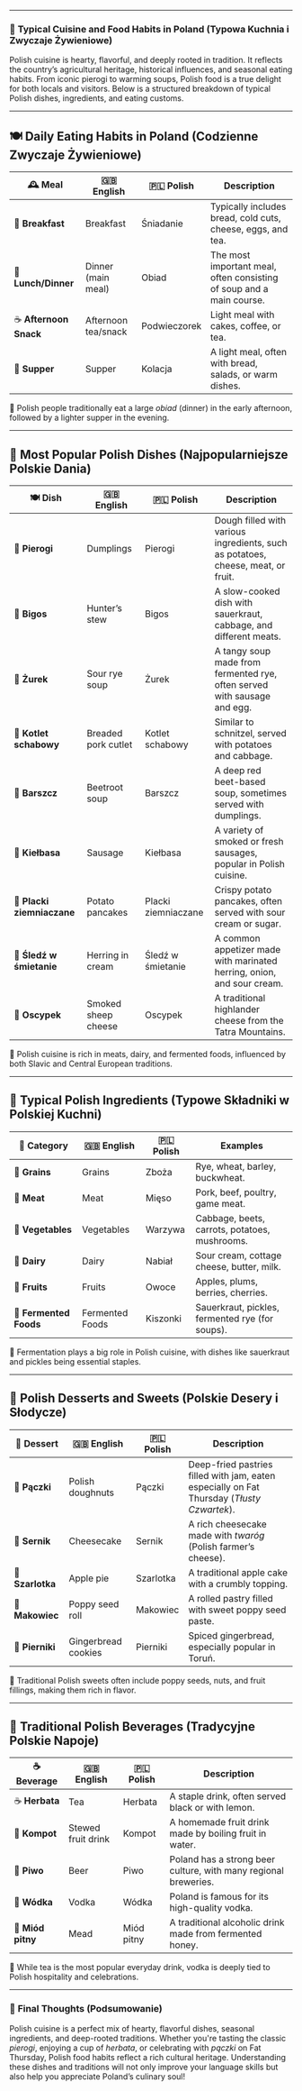 
---
### 📌 **Typical Cuisine and Food Habits in Poland (Typowa Kuchnia i Zwyczaje Żywieniowe)**

Polish cuisine is hearty, flavorful, and deeply rooted in tradition. It reflects the country’s agricultural heritage, historical influences, and seasonal eating habits. From iconic pierogi to warming soups, Polish food is a true delight for both locals and visitors. Below is a structured breakdown of typical Polish dishes, ingredients, and eating customs.

---

## 🍽️ **Daily Eating Habits in Poland (Codzienne Zwyczaje Żywieniowe)**

|🕰️ Meal|🇬🇧 English|🇵🇱 Polish|Description|
|---|---|---|---|
|🌅 **Breakfast**|Breakfast|Śniadanie|Typically includes bread, cold cuts, cheese, eggs, and tea.|
|🍲 **Lunch/Dinner**|Dinner (main meal)|Obiad|The most important meal, often consisting of soup and a main course.|
|☕ **Afternoon Snack**|Afternoon tea/snack|Podwieczorek|Light meal with cakes, coffee, or tea.|
|🌙 **Supper**|Supper|Kolacja|A light meal, often with bread, salads, or warm dishes.|

📌 Polish people traditionally eat a large _obiad_ (dinner) in the early afternoon, followed by a lighter supper in the evening.

---

## 🥟 **Most Popular Polish Dishes (Najpopularniejsze Polskie Dania)**

|🍽️ Dish|🇬🇧 English|🇵🇱 Polish|Description|
|---|---|---|---|
|🥟 **Pierogi**|Dumplings|Pierogi|Dough filled with various ingredients, such as potatoes, cheese, meat, or fruit.|
|🍖 **Bigos**|Hunter’s stew|Bigos|A slow-cooked dish with sauerkraut, cabbage, and different meats.|
|🍲 **Żurek**|Sour rye soup|Żurek|A tangy soup made from fermented rye, often served with sausage and egg.|
|🍗 **Kotlet schabowy**|Breaded pork cutlet|Kotlet schabowy|Similar to schnitzel, served with potatoes and cabbage.|
|🥣 **Barszcz**|Beetroot soup|Barszcz|A deep red beet-based soup, sometimes served with dumplings.|
|🌭 **Kiełbasa**|Sausage|Kiełbasa|A variety of smoked or fresh sausages, popular in Polish cuisine.|
|🍞 **Placki ziemniaczane**|Potato pancakes|Placki ziemniaczane|Crispy potato pancakes, often served with sour cream or sugar.|
|🥗 **Śledź w śmietanie**|Herring in cream|Śledź w śmietanie|A common appetizer made with marinated herring, onion, and sour cream.|
|🍞 **Oscypek**|Smoked sheep cheese|Oscypek|A traditional highlander cheese from the Tatra Mountains.|

📌 Polish cuisine is rich in meats, dairy, and fermented foods, influenced by both Slavic and Central European traditions.

---

## 🥖 **Typical Polish Ingredients (Typowe Składniki w Polskiej Kuchni)**

|🥩 Category|🇬🇧 English|🇵🇱 Polish|Examples|
|---|---|---|---|
|🌾 **Grains**|Grains|Zboża|Rye, wheat, barley, buckwheat.|
|🥩 **Meat**|Meat|Mięso|Pork, beef, poultry, game meat.|
|🥕 **Vegetables**|Vegetables|Warzywa|Cabbage, beets, carrots, potatoes, mushrooms.|
|🧈 **Dairy**|Dairy|Nabiał|Sour cream, cottage cheese, butter, milk.|
|🍏 **Fruits**|Fruits|Owoce|Apples, plums, berries, cherries.|
|🥒 **Fermented Foods**|Fermented Foods|Kiszonki|Sauerkraut, pickles, fermented rye (for soups).|

📌 Fermentation plays a big role in Polish cuisine, with dishes like sauerkraut and pickles being essential staples.

---

## 🍰 **Polish Desserts and Sweets (Polskie Desery i Słodycze)**

|🍩 Dessert|🇬🇧 English|🇵🇱 Polish|Description|
|---|---|---|---|
|🍩 **Pączki**|Polish doughnuts|Pączki|Deep-fried pastries filled with jam, eaten especially on Fat Thursday (_Tłusty Czwartek_).|
|🥮 **Sernik**|Cheesecake|Sernik|A rich cheesecake made with _twaróg_ (Polish farmer’s cheese).|
|🍎 **Szarlotka**|Apple pie|Szarlotka|A traditional apple cake with a crumbly topping.|
|🥜 **Makowiec**|Poppy seed roll|Makowiec|A rolled pastry filled with sweet poppy seed paste.|
|🍪 **Pierniki**|Gingerbread cookies|Pierniki|Spiced gingerbread, especially popular in Toruń.|

📌 Traditional Polish sweets often include poppy seeds, nuts, and fruit fillings, making them rich in flavor.

---

## 🍺 **Traditional Polish Beverages (Tradycyjne Polskie Napoje)**

|☕ Beverage|🇬🇧 English|🇵🇱 Polish|Description|
|---|---|---|---|
|☕ **Herbata**|Tea|Herbata|A staple drink, often served black or with lemon.|
|🥛 **Kompot**|Stewed fruit drink|Kompot|A homemade fruit drink made by boiling fruit in water.|
|🍺 **Piwo**|Beer|Piwo|Poland has a strong beer culture, with many regional breweries.|
|🥃 **Wódka**|Vodka|Wódka|Poland is famous for its high-quality vodka.|
|🍯 **Miód pitny**|Mead|Miód pitny|A traditional alcoholic drink made from fermented honey.|

📌 While tea is the most popular everyday drink, vodka is deeply tied to Polish hospitality and celebrations.

---

### 🎯 **Final Thoughts (Podsumowanie)**

Polish cuisine is a perfect mix of hearty, flavorful dishes, seasonal ingredients, and deep-rooted traditions. Whether you're tasting the classic _pierogi_, enjoying a cup of _herbata_, or celebrating with _pączki_ on Fat Thursday, Polish food habits reflect a rich cultural heritage. Understanding these dishes and traditions will not only improve your language skills but also help you appreciate Poland’s culinary soul!